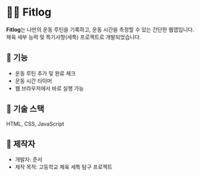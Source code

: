 # 🏋️‍♀️ Fitlog

**Fitlog**는 나만의 운동 루틴을 기록하고, 운동 시간을 측정할 수 있는 간단한 웹앱입니다.  
체육 세부 능력 및 특기사항(세특) 프로젝트로 개발되었습니다.

## 🚀 기능
- 운동 루틴 추가 및 완료 체크
- 운동 시간 타이머
- 웹 브라우저에서 바로 실행 가능

## 💜 기술 스택
HTML, CSS, JavaScript

## 🧩 제작자
- 개발자: 준서
- 제작 목적: 고등학교 체육 세특 탐구 프로젝트